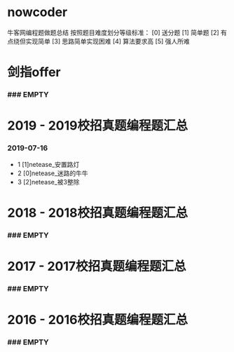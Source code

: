 # nowcoder
牛客网编程题做题总结
按照题目难度划分等级标准：
[0] 送分题
[1] 简单题
[2] 有点绕但实现简单
[3] 思路简单实现困难
[4] 算法要求高
[5] 强人所难

# 剑指offer
### ### EMPTY ###

# 2019 - 2019校招真题编程题汇总
### 2019-07-16
- 1 [1]netease_安置路灯
- 2 [0]netease_迷路的牛牛
- 3 [2]netease_被3整除

# 2018 - 2018校招真题编程题汇总
### ### EMPTY ###

# 2017 - 2017校招真题编程题汇总
### ### EMPTY ###

# 2016 - 2016校招真题编程题汇总
### ### EMPTY ###
